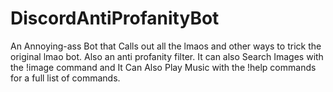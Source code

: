 # DiscordAntiProfanityBot
An Annoying-ass Bot that Calls out all the lmaos and other ways to trick the original lmao bot. Also an anti profanity filter.
It can also Search Images with the !image command and It Can Also Play Music with the !help commands for a full list of commands.

